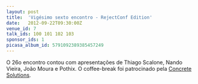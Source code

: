 ```yaml
---
layout: post
title:  'Vigésimo sexto encontro - RejectConf Edition'
date:   2012-09-22T09:30:00Z
venue_id: 7
talk_ids: 100 101 102 103
sponsor_ids: 1
picasa_album_id: 5791092389385457249
---
```


<p>O 26o encontro contou com apresenta&ccedil;&otilde;es de Thiago Scalone, Nando Vieira, Jo&atilde;o Moura e Pothix. O coffee-break foi patrocinado pela <a href="http://www.concretesolutions.com.br">Concrete Solutions</a>.</p>

